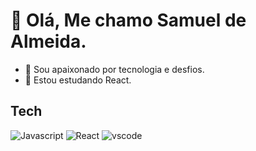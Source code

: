 # :wave: Olá, Me chamo Samuel de Almeida.
  * :telescope: Sou apaixonado por tecnologia e desfios.<br/>
* :seedling: Estou estudando React.

## Tech

<span>
 <img src="https://img.shields.io/badge/JavaScript-323330?style=for-the-badge&logo=javascript&logoColor=F7DF1E" alt="Javascript" title="Javascript">
 <img src="https://img.shields.io/badge/React-20232A?style=for-the-badge&logo=react&logoColor=61DAFB" alt="React" title="React">
<img src="https://img.shields.io/badge/VSCode-0078D4?style=for-the-badge&logo=visual%20studio%20code&logoColor=white" alt="vscode" title="vscode">
</span>

